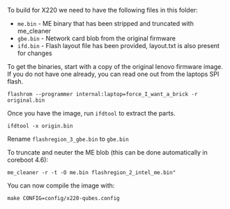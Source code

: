 To build for X220 we need to have the following files in this folder:
* `me.bin` - ME binary that has been stripped and truncated with me_cleaner
* `gbe.bin` - Network card blob from the original firmware
* `ifd.bin` - Flash layout file has been provided, layout.txt is also present for changes

To get the binaries, start with a copy of the original lenovo firmware image.
If you do not have one already, you can read one out from the laptops SPI flash.

```
flashrom --programmer internal:laptop=force_I_want_a_brick -r original.bin
```

Once you have the image, run `ifdtool` to extract the parts.

```
ifdtool -x origin.bin
```

Rename `flashregion_3_gbe.bin` to `gbe.bin`

To truncate and neuter the ME blob (this can be done automatically in coreboot 4.6):

```
me_cleaner -r -t -O me.bin flashregion_2_intel_me.bin"
```

You can now compile the image with:

```
make CONFIG=config/x220-qubes.config
```
